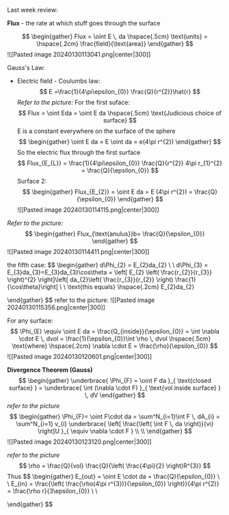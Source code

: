 Last week review:

**Flux** -  the rate at which stuff goes through the surface

$$
\begin{gather}
Flux = \oint E  \, da \hspace{.5cm} \text{units} =  \hspace{.2cm} \frac{field}{\text{area}}
\end{gather}
$$
![[Pasted image 20240130113041.png|center|300]]



Gauss's Law:
- Electric field - Coulumbs law: 
$$
E =\frac{1}{4\pi\epsilon_{0}} \frac{Q}{r^{2}}\hat{r}
$$
*Refer to the picture:*
For the first suface:
$$
Flux = \oint Eda = \oint E da \hspace{.5cm} \text{Judicious choice of surface} 
$$
E is a constant everywhere on the surface of the sphere 
$$
\begin{gather}
\oint E da = E \oint da = e(4\pi r^{2})
\end{gather}
$$
So the electric flux through the first surface
$$
Flux_{E_{L}} = \frac{1}{4\pi\epsilon_{0}} \frac{Q}{r^{2}} 4\pi r_{1}^{2} = \frac{Q}{\epsilon_{0}}
$$
Surface 2: 
$$
\begin{gather}
Flux_{E_{2}} = \oint E da = E (4\pi r^{2}) = \frac{Q}{\epsilon_{0}}
\end{gather}
$$
![[Pasted image 20240130114115.png|center|300]]

*Refer to the picture:* 
$$
\begin{gather}
Flux_{\text{anulus}}b= \frac{Q}{\epsilon_{0}}
\end{gather}
$$
![[Pasted image 20240130114411.png|center|300]]


the fifth case: 
$$
\begin{gather}
d\Phi_{2} = E_{2}da_{2} \\ \\ 
d\Phi_{3} = E_{3}da_{3}=E_{3}da_{3}\cos\theta = \left[ E_{2} \left( \frac{r_{2}}{r_{3}} \right)^{2} \right]\left[ da_{2}\left( \frac{r_{3}}{r_{2}} \right) \frac{1}{\cos\theta}\right] \\ \\ 
\text{this equals} \hspace{.2cm} E_{2}da_{2}

\end{gather}
$$
refer to the picture: 
![[Pasted image 20240130115356.png|center|300]]
 
For any surface: 
$$
\Phi_{E} \equiv \oint E da = \frac{Q_{inside}}{\epsilon_{0}} = \int \nabla \cdot E \, dvol = \frac{1}{\epsilon_{0}}\int  \rho \, dvol \hspace{.5cm} \text{where} \hspace{.2cm} \nabla \cdot E = \frac{\rho}{\epsilon_{0}}
$$
![[Pasted image 20240130120601.png|center|300]]


**Divergence Theorem (Gauss)**
$$
\begin{gather}
\underbrace{ \Phi_{F} = \oint F da }_{ \text{closed surface} } = \underbrace{ \int (\nabla \cdot F) }_{ \text{vol inside surface} } \, dV 
\end{gather}
$$
*refer to the picture*
$$
\begin{gather}
\Phi_{F}= \oint F\cdot da = \sum^N_{i=1}\int F \, dA_{i} = \sum^N_{i=1} v_{i} \underbrace{ \left[ \frac{\left( \int F \, da  \right)}{vi} \right]U }_{ \equiv \nabla \cdot F } \\ \\ 
\end{gather}
$$
![[Pasted image 20240130123120.png|center|300]]

*refer to the picture*
$$
\rho = \frac{Q}{vol} \frac{Q}{\left( \frac{4\pi}{2} \right)R^{3}}
$$
Thus 
$$
\begin{gather}
E_{out} = \oint E \cdot da = \frac{Q}{\epsilon_{0}} \\ \\ 
E_{in} = \frac{\left( \frac{\rho(4\pi r^{3})}{\epsilon_{0}} \right)}{4\pi r^{2}} = \frac{\rho r}{3\epsilon_{0}} \\ \\ 

\end{gather}
$$